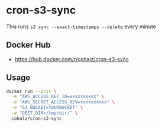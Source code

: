 # cron-s3-sync
This runs `s3 sync --exact-timestamps --delete` every minute

## Docker Hub
- https://hub.docker.com/r/cohalz/cron-s3-sync

## Usage

```bash
docker run --init \
  -e "AWS_ACCESS_KEY_ID=xxxxxxxxxx" \
  -e "AWS_SECRET_ACCESS_KEY=xxxxxxxxxx" \
  -e "S3_BUCKET=YOURBUCKET" \
  -e "DEST_DIR=/tmp/dir/" \
  cohalz/cron-s3-sync
```
